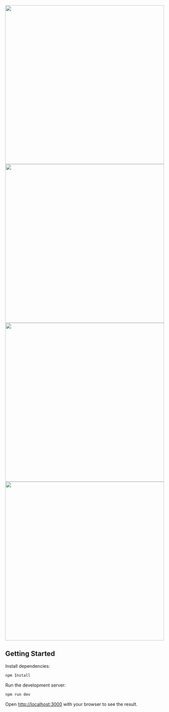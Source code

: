 

<img src="https://github.com/user-attachments/assets/2fe174c9-20d8-4487-9eb8-37bece5f5027" width="500">
<img src="https://github.com/user-attachments/assets/7c6be054-bebc-457f-96c2-c9227c40033d" width="500">
<img src="https://github.com/user-attachments/assets/33a9e633-c498-4e87-8bf8-b40820607749" width="500">
<img src="https://github.com/user-attachments/assets/8e23f93d-1910-436b-9dc3-d48fce0990c4" width="500">



## Getting Started

Install dependencies:


```bash
npm Install
```

Run the development server:

```bash
npm run dev
```

Open [http://localhost:3000](http://localhost:3000) with your browser to see the result.

